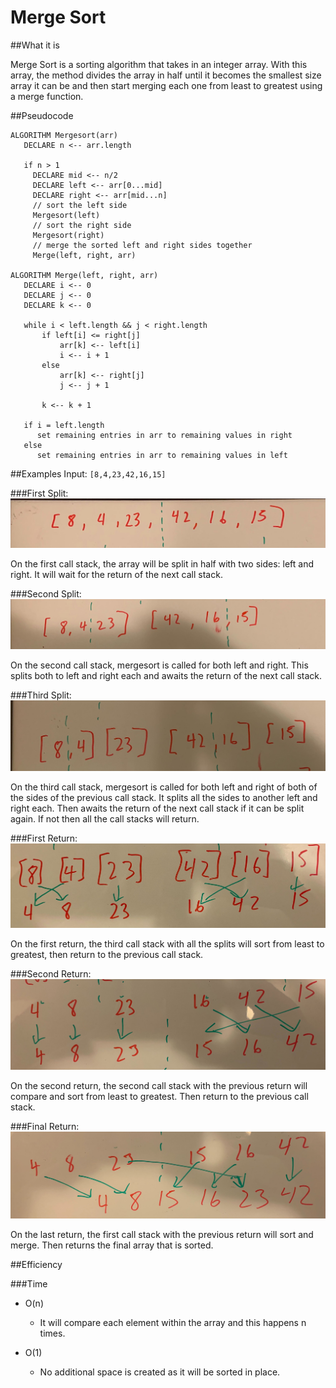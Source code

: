 # Merge Sort

##What it is

Merge Sort is a sorting algorithm that takes in an integer array. With this array, the method divides the array in half until it becomes the smallest size array it can be and then start merging each one from least to greatest using a merge function.


 ##Pseudocode
 ```
ALGORITHM Mergesort(arr)
    DECLARE n <-- arr.length
           
    if n > 1
      DECLARE mid <-- n/2
      DECLARE left <-- arr[0...mid]
      DECLARE right <-- arr[mid...n]
      // sort the left side
      Mergesort(left)
      // sort the right side
      Mergesort(right)
      // merge the sorted left and right sides together
      Merge(left, right, arr)

ALGORITHM Merge(left, right, arr)
    DECLARE i <-- 0
    DECLARE j <-- 0
    DECLARE k <-- 0

    while i < left.length && j < right.length
        if left[i] <= right[j]
            arr[k] <-- left[i]
            i <-- i + 1
        else
            arr[k] <-- right[j]
            j <-- j + 1
            
        k <-- k + 1

    if i = left.length
       set remaining entries in arr to remaining values in right
    else
       set remaining entries in arr to remaining values in left

```

##Examples
Input: `[8,4,23,42,16,15]`

###First Split: 
![Output](../../../../../assets/split1.jpg)

On the first call stack, the array will be split in half with two sides: left and right. It will wait for the return of the next call stack.

###Second Split: 
![Output](../../../../../assets/split2.jpg)

On the second call stack, mergesort is called for both left and right. This splits both to left and right each and awaits the return of the next call stack.

###Third Split: 
![Output](../../../../../assets/split3.jpg)

On the third call stack, mergesort is called for both left and right of both of the sides of the previous call stack. It splits all the sides to another left and right each. Then awaits the return of the next call stack if it can be split again. If not then all the call stacks will return.

###First Return: 
![Output](../../../../../assets/return1.jpg)

On the first return, the third call stack with all the splits will sort from least to greatest, then return to the previous call stack.

###Second Return: 
![Output](../../../../../assets/return2.jpg)

On the second return, the second call stack with the previous return will compare and sort from least to greatest. Then return to the previous call stack.

###Final Return: 
![Output](../../../../../assets/return3.jpg)

On the last return, the first call stack with the previous return will sort and merge. Then returns the final array that is sorted.

##Efficiency

###Time

- O(n)
    - It will compare each element within the array and this happens n times.
    
- O(1)
    - No additional space is created as it will be sorted in place.
    


